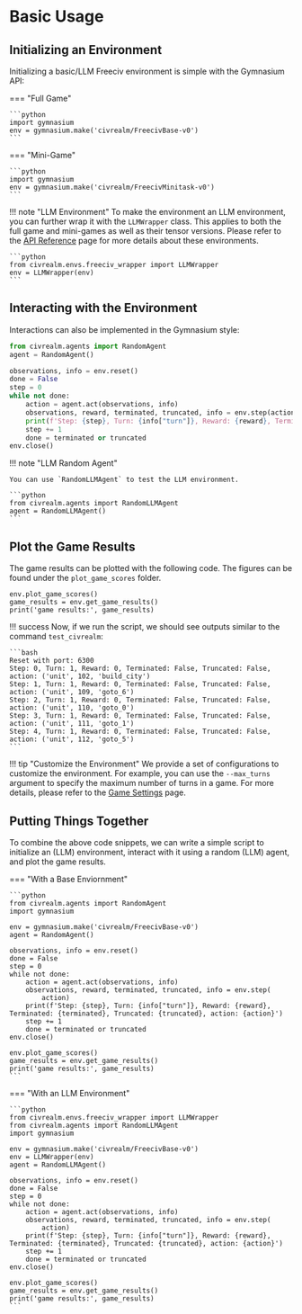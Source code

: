 # Basic Usage

## Initializing an Environment

Initializing a basic/LLM Freeciv environment is simple with the Gymnasium API:

=== "Full Game"

    ```python
    import gymnasium
    env = gymnasium.make('civrealm/FreecivBase-v0')
    ```

=== "Mini-Game"

    ```python
    import gymnasium
    env = gymnasium.make('civrealm/FreecivMinitask-v0')
    ```

!!! note "LLM Environment"
    To make the environment an LLM environment, you can further wrap it with the `LLMWrapper` class. This applies to both the full game and mini-games as well as their tensor versions. Please refer to the [API Reference](../api_reference/environments.md) page for more details about these environments.

    ```python
    from civrealm.envs.freeciv_wrapper import LLMWrapper
    env = LLMWrapper(env)
    ```

## Interacting with the Environment

Interactions can also be implemented in the Gymnasium style:

```python
from civrealm.agents import RandomAgent
agent = RandomAgent()

observations, info = env.reset()
done = False
step = 0
while not done:
    action = agent.act(observations, info)
    observations, reward, terminated, truncated, info = env.step(action)
    print(f'Step: {step}, Turn: {info["turn"]}, Reward: {reward}, Terminated: {terminated}, Truncated: {truncated}, action: {action}')
    step += 1
    done = terminated or truncated
env.close()
```

!!! note "LLM Random Agent"

    You can use `RandomLLMAgent` to test the LLM environment.

    ```python
    from civrealm.agents import RandomLLMAgent
    agent = RandomLLMAgent()
    ```

## Plot the Game Results

The game results can be plotted with the following code. The figures can be found under the `plot_game_scores` folder.

```{ .python .select }
env.plot_game_scores()
game_results = env.get_game_results()
print('game results:', game_results)
```

!!! success
    Now, if we run the script, we should see outputs similar to the command `test_civrealm`:

    ```bash
    Reset with port: 6300
    Step: 0, Turn: 1, Reward: 0, Terminated: False, Truncated: False, action: ('unit', 102, 'build_city')
    Step: 1, Turn: 1, Reward: 0, Terminated: False, Truncated: False, action: ('unit', 109, 'goto_6')
    Step: 2, Turn: 1, Reward: 0, Terminated: False, Truncated: False, action: ('unit', 110, 'goto_0')
    Step: 3, Turn: 1, Reward: 0, Terminated: False, Truncated: False, action: ('unit', 111, 'goto_1')
    Step: 4, Turn: 1, Reward: 0, Terminated: False, Truncated: False, action: ('unit', 112, 'goto_5')
    ```

!!! tip "Customize the Environment"
    We provide a set of configurations to customize the environment. For example, you can use the `--max_turns` argument to specify the maximum number of turns in a game. For more details, please refer to the [Game Settings](../advanced_materials/game_setting.md) page.

## Putting Things Together

To combine the above code snippets, we can write a simple script to initialize an (LLM) environment, interact with it using a random (LLM) agent, and plot the game results.

=== "With a Base Enviornment"

    ```python
    from civrealm.agents import RandomAgent
    import gymnasium

    env = gymnasium.make('civrealm/FreecivBase-v0')
    agent = RandomAgent()

    observations, info = env.reset()
    done = False
    step = 0
    while not done:
        action = agent.act(observations, info)
        observations, reward, terminated, truncated, info = env.step(
            action)
        print(f'Step: {step}, Turn: {info["turn"]}, Reward: {reward}, Terminated: {terminated}, Truncated: {truncated}, action: {action}')
        step += 1
        done = terminated or truncated
    env.close()

    env.plot_game_scores()
    game_results = env.get_game_results()
    print('game results:', game_results)
    ```

=== "With an LLM Environment"

    ```python
    from civrealm.envs.freeciv_wrapper import LLMWrapper
    from civrealm.agents import RandomLLMAgent
    import gymnasium

    env = gymnasium.make('civrealm/FreecivBase-v0')
    env = LLMWrapper(env)
    agent = RandomLLMAgent()

    observations, info = env.reset()
    done = False
    step = 0
    while not done:
        action = agent.act(observations, info)
        observations, reward, terminated, truncated, info = env.step(
            action)
        print(f'Step: {step}, Turn: {info["turn"]}, Reward: {reward}, Terminated: {terminated}, Truncated: {truncated}, action: {action}')
        step += 1
        done = terminated or truncated
    env.close()

    env.plot_game_scores()
    game_results = env.get_game_results()
    print('game results:', game_results)
    ```
